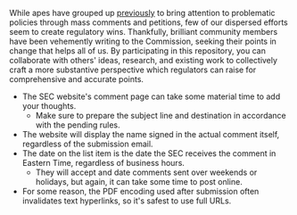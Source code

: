 While apes have grouped up [previously](https://www.reddit.com/r/Superstonk/comments/wd0iw4/halp_kneed_moar_comments_srocc2022803/) to bring attention to problematic policies through mass comments and petitions, few of our dispersed efforts seem to create regulatory wins. Thankfully, brilliant community members have been vehemently writing to the Commission, seeking their points in change that helps all of us. By participating in this repository, you can collaborate with others' ideas, research, and existing work to collectively craft a more substantive perspective which regulators can raise for comprehensive and accurate points.


- The SEC website's comment page can take some material time to add your thoughts.  
  - Make sure to prepare the subject line and destination in accordance with the pending rules.  
- The website will display the name signed in the actual comment itself, regardless of the submission email.  
- The date on the list item is the date the SEC receives the comment in Eastern Time, regardless of business hours.  
  - They will accept and date comments sent over weekends or holidays, but again, it can take some time to post online.  
- For some reason, the PDF encoding used after submission often invalidates text hyperlinks, so it's safest to use full URLs.  
